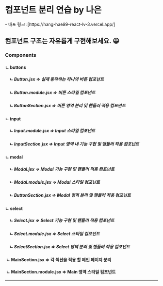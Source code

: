 <h1> 컴포넌트 분리 연습 by 나은</h1>
  - 배포 링크 :[https://hang-hae99-react-lv-3.vercel.app/]

<h2> 컴포넌트 구조는 자유롭게 구현해보세요. 😀 </h2>
<h3> Components </h3>
   <h4>ㄴ buttons </h4>
   <h5> &nbsp; &nbsp; ㄴ Button.jsx => 실제 동작하는 하나의 버튼 컴포넌트 </h5>
      <h5>   &nbsp; &nbsp; ㄴ Button.module.jsx => 버튼 스타일 컴포넌트 </h5>
      <h5>  &nbsp; &nbsp; ㄴ ButtonSection.jsx => 버튼 영역 분리 및 핸들러 적용 컴포넌트 </h5>
   <h4>ㄴ input </h4>
      <h5>  &nbsp; &nbsp; ㄴ Input.module.jsx => Input 스타일 컴포넌트 </h5>
      <h5>  &nbsp; &nbsp; ㄴ InputSection.jsx => Input 영역 내 기능 구현 및 핸들러 적용 컴포넌트 </h5>
   <h4>ㄴ modal </h4>
   <h5> &nbsp; &nbsp; ㄴ Modal.jsx => Modal 기능 구현 및 핸들러 적용 컴포넌트 </h5>
      <h5>  &nbsp; &nbsp; ㄴ Modal.module.jsx => Modal 스타일 컴포넌트 </h5>
      <h5>  &nbsp; &nbsp; ㄴ ButtonSection.jsx => Modal 영역 분리 및 핸들러 적용 컴포넌트 </h5>
   <h4>ㄴ select </h4>
   <h5>  &nbsp; &nbsp; ㄴ Select.jsx => Select 기능 구현 및 핸들러 적용 컴포넌트 </h5>
      <h5>  &nbsp; &nbsp; ㄴ Select.module.jsx => Select 스타일 컴포넌트 </h5>
      <h5>  &nbsp; &nbsp; ㄴ SelectSection.jsx => Select 영역 분리 및 핸들러 적용 컴포넌트 </h5>
  <h4> &nbsp;ㄴ MainSection.jsx => 각 섹션을 적용 할 메인 페이지 분리 </h4>
  <h4> &nbsp;ㄴ MainSection.module.jsx => Main 영역 스타일 컴포넌트 </h5>
  
---
